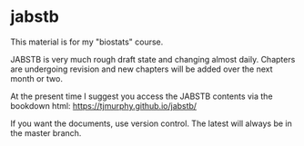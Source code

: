 # jabstb

This material is for my "biostats" course.

JABSTB is very much rough draft state and changing almost daily. Chapters are undergoing revision and new chapters will be added over the next month or two.

At the present time I suggest you access the JABSTB contents via the bookdown html: https://tjmurphy.github.io/jabstb/

If you want the documents, use version control. The latest will always be in the master branch.


